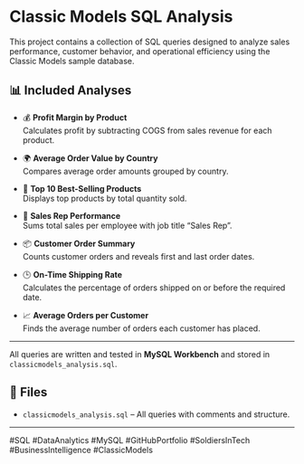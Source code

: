 # Classic Models SQL Analysis

This project contains a collection of SQL queries designed to analyze sales performance, customer behavior, and operational efficiency using the Classic Models sample database.

## 📊 Included Analyses

- 💰 **Profit Margin by Product**  
  Calculates profit by subtracting COGS from sales revenue for each product.

- 🌍 **Average Order Value by Country**  
  Compares average order amounts grouped by country.

- 🧾 **Top 10 Best-Selling Products**  
  Displays top products by total quantity sold.

- 🤝 **Sales Rep Performance**  
  Sums total sales per employee with job title “Sales Rep”.

- 📦 **Customer Order Summary**  
  Counts customer orders and reveals first and last order dates.

- 🕒 **On-Time Shipping Rate**  
  Calculates the percentage of orders shipped on or before the required date.

- 📈 **Average Orders per Customer**  
  Finds the average number of orders each customer has placed.

---

All queries are written and tested in **MySQL Workbench** and stored in `classicmodels_analysis.sql`.

## 📁 Files

- `classicmodels_analysis.sql` – All queries with comments and structure.

---

#SQL #DataAnalytics #MySQL #GitHubPortfolio #SoldiersInTech #BusinessIntelligence #ClassicModels
